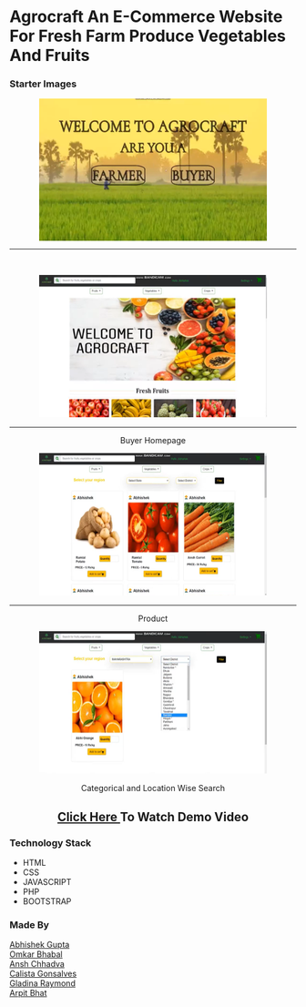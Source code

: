 # Agrocraft An E-Commerce Website For Fresh Farm Produce Vegetables And Fruits

### Starter Images


<div align= "center"> 
<img src = "./Demo_Images/1.png" width = 400 height = 250 align = center> <br> <hr> <br>

<img src = "./Demo_Images/2.png" width = 400 height = 250> <br> <hr> 
<p>Buyer Homepage</p>
<img src = "./Demo_Images/3.png" width = 400 height = 250> <br> <hr> 
<p>Product</p>
<img src = "./Demo_Images/4.png" width = 400 height = 250> <br> 
<p> Categorical and Location Wise Search</p>
</div>

<div align= "center">  
  
## <a href = "https://youtu.be/f0YMvE3muIc" > Click Here </a> To Watch Demo Video

</div>

### Technology Stack 
* HTML
* CSS
* JAVASCRIPT
* PHP
* BOOTSTRAP

### Made By
<a href = "https://www.linkedin.com/in/abhishek-gupta-a745221a0/" >Abhishek Gupta </a><br>
<a href = "https://www.linkedin.com/in/omkar-bhabal-620b56192/" >Omkar Bhabal</a> <br>
<a href = "https://www.linkedin.com/in/ansh-chhadva-ab3902183/" >Ansh Chhadva</a> <br>
<a href = "#" >Calista Gonsalves </a> <br>
<a href = "https://www.linkedin.com/in/gladina-raymond-2a56a8194/" >Gladina Raymond </a><br>
<a href = "https://www.linkedin.com/in/arpit-bhat-00a37816a/" >Arpit Bhat</a> <br>
